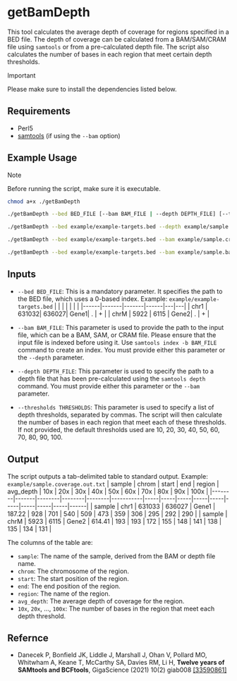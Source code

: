# getBamDepth

This tool calculates the average depth of coverage for regions specified in a BED file. The depth of coverage can be calculated from a BAM/SAM/CRAM file using `samtools` or from a pre-calculated depth file. The script also calculates the number of bases in each region that meet certain depth thresholds.

> [!IMPORTANT]  
> Please make sure to install the dependencies listed below.

## Requirements

- Perl5
- [samtools](https://www.htslib.org/) (if using the `--bam` option)

## Example Usage

> [!NOTE]  
> Before running the script, make sure it is executable.

```bash
chmod a+x ./getBamDepth
```

```bash
./getBamDepth --bed BED_FILE [--bam BAM_FILE | --depth DEPTH_FILE] [--thresholds THRESHOLDS]
```

```bash
./getBamDepth --bed example/example-targets.bed --depth example/sample.depth
```

```bash
./getBamDepth --bed example/example-targets.bed --bam example/sample.cram
```

```bash
./getBamDepth --bed example/example-targets.bed --bam example/sample.bam --thresholds 10,50
```

## Inputs

- `--bed BED_FILE`: This is a mandatory parameter. It specifies the path to the BED file, which uses a 0-based index. Example: `example/example-targets.bed`
  |      |       |       |      |   |   |
  |------|-------|-------|------|---|---|
  | chr1 | 631032| 636027| Gene1| . | + |
  | chrM | 5922  | 6115  | Gene2| . | + |
  
- `--bam BAM_FILE`: This parameter is used to provide the path to the input file, which can be a BAM, SAM, or CRAM file. Please ensure that the input file is indexed before using it. Use `samtools index -b BAM_FILE` command to create an index. You must provide either this parameter or the `--depth` parameter.
- `--depth DEPTH_FILE`: This parameter is used to specify the path to a depth file that has been pre-calculated using the `samtools depth` command. You must provide either this parameter or the `--bam` parameter.
- `--thresholds THRESHOLDS`: This parameter is used to specify a list of depth thresholds, separated by commas. The script will then calculate the number of bases in each region that meet each of these thresholds. If not provided, the default thresholds used are 10, 20, 30, 40, 50, 60, 70, 80, 90, 100.

## Output

The script outputs a tab-delimited table to standard output. Example: `example/sample.coverage.out.txt`
  | sample | chrom | start  | end    | region | avg_depth | 10x | 20x | 30x | 40x | 50x | 60x | 70x | 80x | 90x | 100x |
  |--------|-------|--------|--------|--------|-----------|-----|-----|-----|-----|-----|-----|-----|-----|-----|------|
  | sample | chr1  | 631033 | 636027 | Gene1  | 187.22    | 928 | 701 | 540 | 509 | 473 | 359 | 306 | 295 | 292 | 290  |
  | sample | chrM  | 5923   | 6115   | Gene2  | 614.41    | 193 | 193 | 172 | 155 | 148 | 141 | 138 | 135 | 134 | 131  |

The columns of the table are:

- `sample`: The name of the sample, derived from the BAM or depth file name.
- `chrom`: The chromosome of the region.
- `start`: The start position of the region.
- `end`: The end position of the region.
- `region`: The name of the region.
- `avg_depth`: The average depth of coverage for the region.
- `10x`, `20x`, ..., `100x`: The number of bases in the region that meet each depth threshold.

## Refernce

- Danecek P, Bonfield JK, Liddle J, Marshall J, Ohan V, Pollard MO, Whitwham A, Keane T, McCarthy SA, Davies RM, Li H, **Twelve years of SAMtools and BCFtools**, GigaScience (2021) 10(2) giab008 [[33590861]](https://pubmed.ncbi.nlm.nih.gov/33590861)
